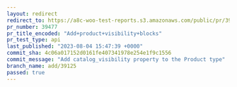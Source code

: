```yaml
---
layout: redirect
redirect_to: https://a8c-woo-test-reports.s3.amazonaws.com/public/pr/39477/api/index.html
pr_number: 39477
pr_title_encoded: "Add+product+visibility+blocks"
pr_test_type: api
last_published: "2023-08-04 15:47:39 +0000"
commit_sha: 4c06a017152d0161fe407341978e254e1f9c1556
commit_message: "Add catalog_visibility property to the Product type"
branch_name: add/39125
passed: true
---
```

